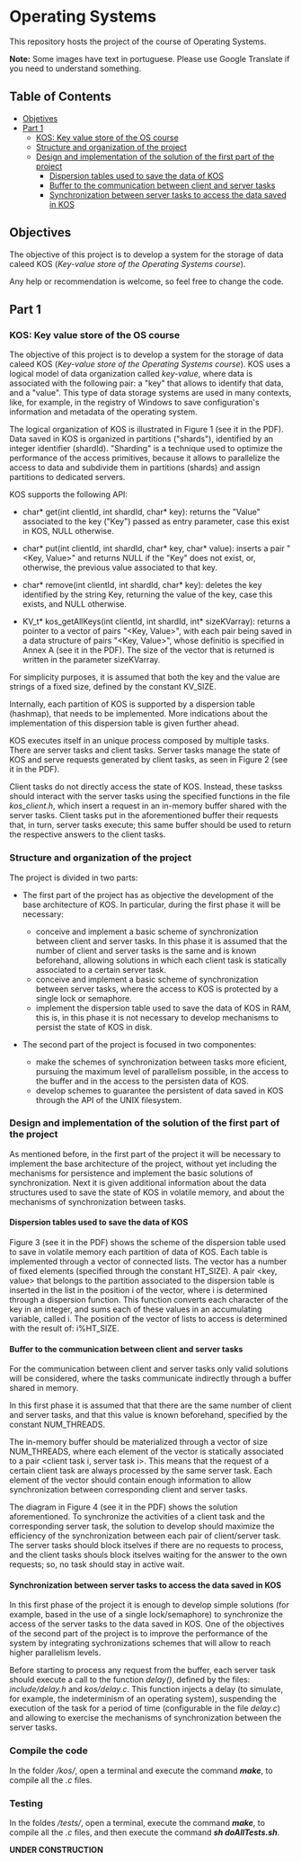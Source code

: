 # Operating Systems

This repository hosts the project of the course of Operating Systems.

**Note:** Some images have text in portuguese. Please use Google Translate if you need to understand something.

## Table of Contents

- [Objetives](https://github.com/EmanuelAlmirante/Operating-Systems/blob/master/README.md#objectives)
- [Part 1](https://github.com/EmanuelAlmirante/Operating-Systems/blob/master/README.md#part-1)
  - [KOS: Key value store of the OS course](https://github.com/EmanuelAlmirante/Operating-Systems/blob/master/README.md#kos-key-value-store-of-the-os-course)
  - [Structure and organization of the project](https://github.com/EmanuelAlmirante/Operating-Systems/blob/master/README.md#structure-and-organization-of-the-project)
  - [Design and implementation of the solution of the first part of the project](https://github.com/EmanuelAlmirante/Operating-Systems/blob/master/README.md#design-and-implementation-of-the-solution-of-the-first-part-of-the-project)
    - [Dispersion tables used to save the data of KOS](https://github.com/EmanuelAlmirante/Operating-Systems/blob/master/README.md#dispersion-tables-used-to-save-the-data-of-kos)
    - [Buffer to the communication between client and server tasks](https://github.com/EmanuelAlmirante/Operating-Systems/blob/master/README.md#buffer-to-the-communication-between-client-and-server-tasks)
    - [Synchronization between server tasks to access the data saved in KOS](https://github.com/EmanuelAlmirante/Operating-Systems/blob/master/README.md#synchronization-between-server-tasks-to-access-the-data-saved-in-kos)

## Objectives

The objective of this project is to develop a system for the storage of data caleed KOS (_Key-value store of the Operating Systems course_).

Any help or recommendation is welcome, so feel free to change the code.

## Part 1

### KOS: Key value store of the OS course

The objective of this project is to develop a system for the storage of data caleed KOS (_Key-value store of the Operating Systems course_). KOS uses a logical model of data organization called _key-value_, where data is associated with the following pair: a "key" that allows to identify that data, and a "value". This type of data storage systems are used in many contexts, like, for example, in the registry of Windows to save configuration's information and metadata of the operating system.

The logical organization of KOS is illustrated in Figure 1 (see it in the PDF). Data saved in KOS is organized in partitions ("shards"), identified by an integer identifier (shardId). "Sharding" is a technique used to optimize the performance of the access primitives, because it allows to parallelize the access to data and subdivide them in partitions (shards) and assign partitions to dedicated servers.

KOS supports the following API:
  
  - char* get(int clientId, int shardId, char* key): returns the "Value" associated to the key ("Key") passed as entry parameter, case this exist in KOS, NULL otherwise.
  
  - char* put(int clientId, int shardId, char* key, char* value): inserts a pair "<Key, Value>" and returns NULL if the "Key" does not exist, or, otherwise, the previous value associated to that key.
  
  - char* remove(int clientId, int shardId, char* key): deletes the key identified by the string Key, returning the  value of the key, case this exists, and NULL otherwise.
  
  - KV_t* kos_getAllKeys(int clientId, int shardId, int* sizeKVarray): returns a pointer to a vector of pairs "<Key, Value>", with each pair being saved in a data structure of pairs "<Key, Value>", whose definitio is specified in Annex A (see it in the PDF). The size of the vector that is returned is written in the parameter sizeKVarray.
  
For simplicity purposes, it is assumed that both the key and the value are strings of a fixed size, defined by the constant KV_SIZE.

Internally, each partition of KOS is supported by a dispersion table (hashmap), that needs to be implemented. More indications about the implementation of this dispersion table is given further ahead.

KOS executes itself in an unique process composed by multiple tasks. There are server tasks and client tasks. Server tasks manage the state of KOS and serve requests generated by client tasks, as seen in Figure 2 (see it in the PDF).

Client tasks do not directly access the state of KOS. Instead, these taskss should interact with the server tasks using the specified functions in the file _kos_client.h_, which insert a request in an in-memory buffer shared with the server tasks. Client tasks put in the aforementioned buffer their requests that, in turn, server tasks execute; this same buffer should be used to return the respective answers to the client tasks.

### Structure and organization of the project

The project is divided in two parts:

  - The first part of the project has as objective the development of the base architecture of KOS. In particular, during the first phase it will be necessary:
    - conceive and implement a basic scheme of synchronization between client and server tasks. In this phase it is assumed that the number of client and server tasks is the same and is known beforehand, allowing solutions in which each client task is statically associated to a certain server task.
    - conceive and implement a basic scheme of synchronization between server tasks, where the access to KOS is protected by a single lock or semaphore.
    - implement the dispersion table used to save the data of KOS in RAM, this is, in this phase it is not necessary to develop mechanisms to persist the state of KOS in disk.
    
  - The second part of the project is focused in two componentes:
    - make the schemes of synchronization between tasks more eficient, pursuing the maximum level of parallelism possible, in the access to the buffer and in the access to the persisten data of KOS.
    - develop schemes to guarantee the persistent of data saved in KOS through the API of the UNIX filesystem.
    
### Design and implementation of the solution of the first part of the project

As mentioned before, in the first part of the project it will be necessary to implement the base architecture of the project, without yet including the mechanisms for persistence and implement the basic solutions of synchronization. Next it is given additional information about the data structures used to save the state of KOS in volatile memory, and about the mechanisms of synchronization between tasks.

#### Dispersion tables used to save the data of KOS

Figure 3 (see it in the PDF) shows the scheme of the dispersion table used to save in volatile memory each partition of data of KOS. Each table is implemented through a vector of connected lists. The vector has a number of fixed elements (specified through the constant HT_SIZE). A pair <key, value> that belongs to the partition associated to the dispersion table is inserted in the list in the position i of the vector, where i is determined through a dispersion function. This function converts each character of the key in an integer, and sums each of these values in an accumulating variable, called i. The position of the vector of lists to access is determined with the result of: i%HT_SIZE.

#### Buffer to the communication between client and server tasks

For the communication between client and server tasks only valid solutions will be considered, where the tasks communicate indirectly through a buffer shared in memory.

In this first phase it is assumed that that there are the same number of client and server tasks, and that this value is known beforehand, specified by the constant NUM_THREADS.

The in-memory buffer should be materialized through a vector of size NUM_THREADS, where each element of the vector is statically associated to a pair <client task i, server task i>. This means that the request of a certain client task are always processed by the same server task. Each element of the vector should contain enough information to allow synchronization between corresponding client and server tasks.

The diagram in Figure 4 (see it in the PDF) shows the solution aforementioned. To synchronize the activities of a client task and the corresponding server task, the solution to develop should maximize the efficiency of the synchronization between each pair of client/server task. The server tasks should block itselves if there are no requests to process, and the client tasks shouls block itselves waiting for the answer to the own requests; so, no task should stay in active wait.

#### Synchronization between server tasks to access the data saved in KOS

In this first phase of the project it is enough to develop simple solutions (for example, based in the use of a single lock/semaphore) to synchronize the access of the server tasks to the data saved in KOS. One of the objectives of the second part of the project is to improve the performance of the system by integrating sychronizations schemes that will allow to reach higher parallelism levels.

Before starting to process any request from the buffer, each server task should execute a call to the function _delay()_, defined by the files: _include/delay.h_ and _kos/delay.c_. This function injects a delay (to simulate, for example, the indeterminism of an operating system), suspending the execution of the task for a period of time (configurable in the file _delay.c_) and allowing to exercise the mechanisms of synchronization between the server tasks. 

### Compile the code

In the folder _/kos/_, open a terminal and execute the command **_make_**, to compile all the _.c_ files.

### Testing

In the foldes _/tests/_, open a terminal, execute the command **_make_**, to compile all the _.c_ files, and then execute the command **_sh doAllTests.sh_**.

**UNDER CONSTRUCTION**
